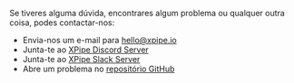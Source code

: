 Se tiveres alguma dúvida, encontrares algum problema ou qualquer outra coisa, podes contactar-nos:

- Envia-nos um e-mail para [hello@xpipe.io](mailto://hello@xpipe.io)
- Junta-te ao [XPipe Discord Server](https://discord.gg/8y89vS8cRb)
- Junta-te ao [XPipe Slack Server](https://join.slack.com/t/XPipe/shared_invite/zt-1awjq0t5j-5i4UjNJfNe1VN4b_auu6Cg)
- Abre um problema no [repositório GitHub](https://github.com/xpipe-io/xpipe)